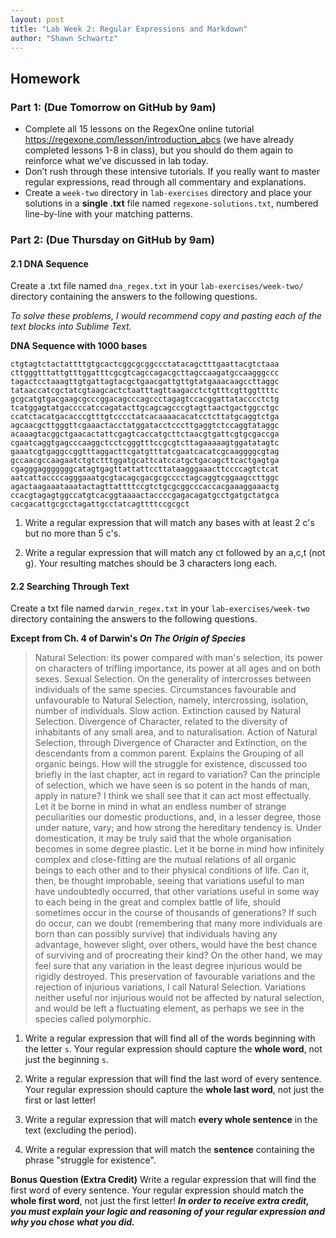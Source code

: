 ```yaml
---
layout: post
title: "Lab Week 2: Regular Expressions and Markdown"
author: "Shawn Schwartz"
---
```


## Homework

### Part 1: (Due Tomorrow on GitHub by 9am)

 - Complete all 15 lessons on the RegexOne online tutorial https://regexone.com/lesson/introduction_abcs (we have already completed lessons 1-8 in class), but you should do them again to reinforce what we’ve discussed in lab today.
 - Don’t rush through these intensive tutorials. If you really want to master regular expressions, read through all commentary and explanations.
 - Create a `week-two` directory in `lab-exercises` directory and place your solutions in a **single .txt** file named `regexone-solutions.txt`, numbered line-by-line with your matching patterns.

### Part 2: (Due Thursday on GitHub by 9am)

#### 2.1 DNA Sequence
Create a .txt file named `dna_regex.txt` in your `lab-exercises/week-two/` directory containing the answers to the following questions.

*To solve these problems, I would recommend copy and pasting each of the text blocks into Sublime Text.*

**DNA Sequence with 1000 bases**
```
ctgtagtctactattttgtgcactcggcgcggccctatacagctttgaattacgtctaaa
cttgggtttattgtttggatttcgcgtcagccagacgcttagccaagatgccaagggccc
tagactcctaaagttgtgattagtacgctgaacgattgttgtatgaaacaagccttaggc
tataaccatcgctatcgtaagcactctaatttagttaagacctctgtttcgttggttttc
gcgcatgtgacgaagcgcccggacagcccagccctagagtccacggattatacccctctg
tcatggagtatgaccccatccagatacttgcagcagcccgtagttaactgactggcctgc
ccatctacatgacacccgtttgtcccctatcacaaaacacatcctcttatgcaggtctga
agcaacgcttgggttcgaaactacctatggatacctcccttgaggtctccaggtataggc
acaaagtacggctgaacactattcgagtcaccatgcttctaacgtgattcgtgcgaccga
cgaatcaggtgagcccaaggctcctcgggtttccgcgtcttagaaaaagtggatatagtc
gaaatcgtgaggccggtttaggacttcgatgtttatcgaatcacatcgcaaggggcgtag
gccaacgccaagaatctgtctttggatgcattcatccatgctgacagcttcactgagtga
cgagggagggggggcatagtgagttattattccttataagggaaacttccccagtctcat
aatcattaccccagggaaatgcgtacagcgacgcgcccctagcaggtcggaagccttggc
agactaagaaataaatactagttattttccgtctgcgcggcccaccacgaaaggaaactg
ccacgtagagtggccatgtcacggtaaaactaccccgagacagatgcctgatgctatgca
cacgacattgcgcctagattgcctatcagttttccgcgct
```

1. Write a regular expression that will match any bases with at least 2 c's but no more than 5 c's.

2. Write a regular expression that will match any ct followed by an a,c,t (not g). Your resulting matches should be 3 characters long each.

#### 2.2 Searching Through Text
Create a txt file named `darwin_regex.txt` in your `lab-exercises/week-two` directory containing the answers to the following questions.

**Except from Ch. 4 of Darwin's *On The Origin of Species***

> Natural Selection: its power compared with man's selection, its power on characters of trifling importance, its power at all ages and on both sexes. Sexual Selection. On the generality of intercrosses between individuals of the same species. Circumstances favourable and unfavourable to Natural Selection, namely, intercrossing, isolation, number of individuals. Slow action. Extinction caused by Natural Selection. Divergence of Character, related to the diversity of inhabitants of any small area, and to naturalisation. Action of Natural Selection, through Divergence of Character and Extinction, on the descendants from a common parent. Explains the Grouping of all organic beings. How will the struggle for existence, discussed too briefly in the last chapter, act in regard to variation? Can the principle of selection, which we have seen is so potent in the hands of man, apply in nature? I think we shall see that it can act most effectually. Let it be borne in mind in what an endless number of strange peculiarities our domestic productions, and, in a lesser degree, those under nature, vary; and how strong the hereditary tendency is. Under domestication, it may be truly said that the whole organisation becomes in some degree plastic. Let it be borne in mind how infinitely complex and close-fitting are the mutual relations of all organic beings to each other and to their physical conditions of life. Can it, then, be thought improbable, seeing that variations useful to man have undoubtedly occurred, that other variations useful in some way to each being in the great and complex battle of life, should sometimes occur in the course of thousands of generations? If such do occur, can we doubt (remembering that many more individuals are born than can possibly survive) that individuals having any advantage, however slight, over others, would have the best chance of surviving and of procreating their kind? On the other hand, we may feel sure that any variation in the least degree injurious would be rigidly destroyed. This preservation of favourable variations and the rejection of injurious variations, I call Natural Selection. Variations neither useful nor injurious would not be affected by natural selection, and would be left a fluctuating element, as perhaps we see in the species called polymorphic.

1. Write a regular expression that will find all of the words beginning with the letter `s`. Your regular expression should capture the **whole word**, not just the beginning `s`.

2. Write a regular expression that will find the last word of every sentence. Your regular expression should capture the **whole last word**, not just the first or last letter! 

3. Write a regular expression that will match **every whole sentence** in the text (excluding the period).

4. Write a regular expression that will match the **sentence** containing the phrase "struggle for existence".

**Bonus Question (Extra Credit)**
Write a regular expression that will find the first word of every sentence. Your regular expression should match the **whole first word**, not just the first letter! **_In order to receive extra credit, you must explain your logic and reasoning of your regular expression and why you chose what you did._**
